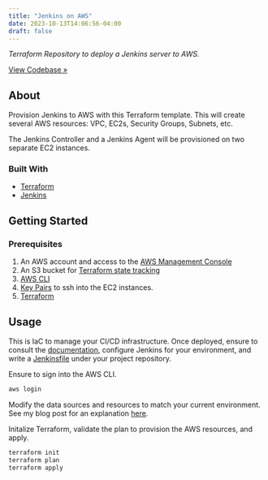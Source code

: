 ```yaml
---
title: "Jenkins on AWS"
date: 2023-10-13T14:06:56-04:00
draft: false
---
```


*Terraform Repository to deploy a Jenkins server to AWS.*  

[View Codebase »](https://github.com/codingwithcarl/tf-jenkins-server)

<!-- ABOUT -->
## About

Provision Jenkins to AWS with this Terraform template. This will create several AWS resources: VPC, EC2s, Security Groups, Subnets, etc. 

The Jenkins Controller and a Jenkins Agent will be provisioned on two separate EC2 instances. 

### Built With

* [Terraform](https://www.terraform.io/)
* [Jenkins](https://www.jenkins.io/)

<!-- GETTING STARTED -->
## Getting Started

### Prerequisites

1. An AWS account and access to the [AWS Management Console](https://aws.amazon.com/console/)
2. An S3 bucket for  [Terraform state tracking](https://developer.hashicorp.com/terraform/language/state)
3. [AWS CLI](https://aws.amazon.com/cli/)
4. [Key Pairs](https://docs.aws.amazon.com/AWSEC2/latest/UserGuide/ec2-key-pairs.html) to ssh into the EC2 instances.
5. [Terraform](https://developer.hashicorp.com/terraform/tutorials/aws-get-started/install-cli)

<!-- USAGE EXAMPLES -->
## Usage

This is IaC to manage your CI/CD infrastructure. Once deployed, ensure to consult the [documentation](https://www.jenkins.io/doc/book/), configure Jenkins for your environment, and write a [Jenkinsfile](https://www.jenkins.io/doc/book/pipeline/jenkinsfile/) under your project repository.

Ensure to sign into the AWS CLI.

```bash
aws login
```

Modify the data sources and resources to match your current environment. See my blog post for an explanation [here](https://codingwithcarl.com/posts/2023-10-13-jenkins/).

Initalize Terraform, validate the plan to provision the AWS resources, and apply.

```bash
terraform init
terraform plan
terraform apply
```
